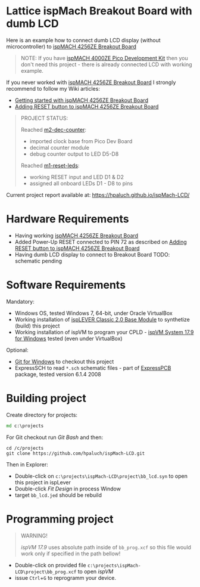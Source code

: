 # Lattice ispMach Breakout Board with dumb LCD

Here is an example how to connect dumb LCD display (without microcontroller)
to [ispMACH 4256ZE Breakout Board][]

> NOTE: If you have [ispMACH 4000ZE Pico Development Kit][] then you don't need this
> project - there is already connected LCD with working example.

If you never worked with [ispMACH 4256ZE Breakout Board][] I strongly
recommend to follow my Wiki articles:

* [Getting started with ispMACH 4256ZE Breakout Board][] 
* [Adding RESET button to ispMACH 4256ZE Breakout Board][]

> PROJECT STATUS:
>
> Reached [m2-dec-counter](https://github.com/hpaluch/ispMach-LCD/releases/tag/m2-dec-counter):
> * imported clock base from Pico Dev Board
> * decimal counter module
> * debug counter output to LED D5-D8
>
> Reached [m1-reset-leds](https://github.com/hpaluch/ispMach-LCD/releases/tag/m1-reset-leds):
> * working RESET input and LED D1 & D2
> * assigned all onboard LEDs D1 - D8 to pins


Current project report available at: https://hpaluch.github.io/ispMach-LCD/

# Hardware Requirements

* Having working [ispMACH 4256ZE Breakout Board]
* Added Power-Up RESET connected to PIN 72
  as described on [Adding RESET button to ispMACH 4256ZE Breakout Board][] 
* Having dumb LCD display to connect to Breakout Board 
  TODO: schematic pending 

# Software Requirements

Mandatory:
* Windows OS, tested Windows 7, 64-bit, under Oracle VirtualBox
* Working installation of [ispLEVER Classic 2.0 Base Module] to
  synthetize (build) this project
* Working installation of ispVM to program your
  CPLD - [ispVM System 17.9 for Windows][] tested (even under VirtualBox)
 

Optional:
* [Git for Windows] to checkout this project 
* ExpressSCH to read `*.sch` schematic files - part
  of [ExpressPCB][] package, tested version 6.1.4 2008 

# Building project

Create directory for projects:

```cmd
md c:\projects
```

For Git checkout run _Git Bash_ and then:
```shell
cd /c/projects
git clone https://github.com/hpaluch/ispMach-LCD.git
```

Then in Explorer:
* Double-click on `c:\projects\ispMach-LCD\project\bb_lcd.syn` to open
  this project in ispLever
* Double-click _Fit Design_ in process Window
* target `bb_lcd.jed` should be rebuild

# Programming project

> WARNING!
>
> _ispVM 17.9_ uses absolute path inside of `bb_prog.xcf` so
> this file would work only if specified in the path bellow!

* Double-click on provided
  file `c:\projects\ispMach-LCD\project\bb_prog.xcf` to open _ispVM_
* issue `Ctrl`+`G` to reprogramm your device.   


[ispMACH 4256ZE Breakout Board]: http://www.latticesemi.com/Products/DevelopmentBoardsAndKits/ispMACH4256ZEBreakoutBoard.aspx
   "ispMACH 4256ZE Breakout Board"

[ispMACH 4000ZE Pico Development Kit]: http://www.latticesemi.com/en/Products/DevelopmentBoardsAndKits/ispMACH4000ZEPicoDevelopmentKit.aspx
   "ispMACH 4000ZE Pico Development Kit"

[Getting started with ispMACH 4256ZE Breakout Board]: https://github.com/hpaluch/hpaluch.github.io/wiki/Getting-started-with-ispMACH-4256ZE-Breakout-Board
   "Getting started with ispMACH 4256ZE Breakout Board" 
   
[Adding RESET button to ispMACH 4256ZE Breakout Board]: https://github.com/hpaluch/hpaluch.github.io/wiki/Adding-RESET-button-to-ispMACH-4256ZE-Breakout-Board
   "Adding RESET button to ispMACH 4256ZE Breakout Board"

[ispVM System 17.9 for Windows]: http://www.latticesemi.com/view_document?document_id=8129
   "ispVM System 17.9 for Windows"
   
[ispLEVER Classic 2.0 Base Module]: http://www.latticesemi.com/view_document?document_id=51098   
   "ispLEVER Classic 2.0 Base Module"
   
[ExpressPCB]: https://www.expresspcb.com/expresspcb/
   "ExpressPCB"
   
[Git for Windows]: https://git-scm.com/download/win
   "Git for Windows"      